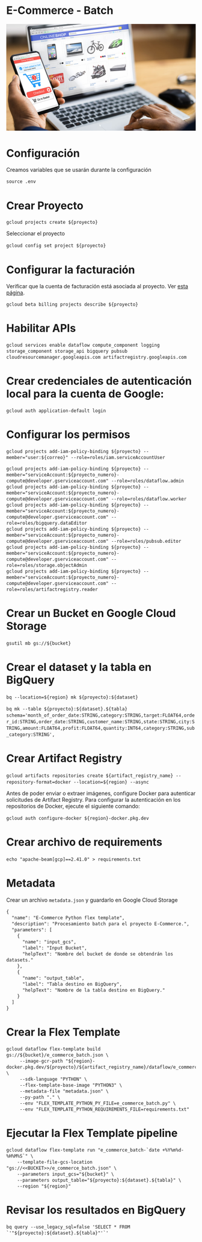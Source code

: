 
# E-Commerce - Batch

<img src="https://github.com/thecodemancer/e-commerce/blob/63dfe15f147e5eb22ae896aa3d861d78f007a2ef/img/e_commerce.jpeg" />

# Configuración

Creamos variables que se usarán durante la configuración

```
source .env
```

# Crear Proyecto

```
gcloud projects create ${proyecto}
```

Seleccionar el proyecto

```gcloud config set project ${proyecto}```

# Configurar la facturación

Verificar que la cuenta de facturación está asociada al proyecto. Ver [esta página](https://cloud.google.com/billing/docs/how-to/verify-billing-enabled#gcloud?hl=en).
```
gcloud beta billing projects describe ${proyecto}
```

# Habilitar APIs

```
gcloud services enable dataflow compute_component logging storage_component storage_api bigquery pubsub cloudresourcemanager.googleapis.com artifactregistry.googleapis.com
```

# Crear credenciales de autenticación local para la cuenta de Google:

```
gcloud auth application-default login
```


# Configurar los permisos
```
gcloud projects add-iam-policy-binding ${proyecto} --member="user:${correo}" --role=roles/iam.serviceAccountUser
```

```
gcloud projects add-iam-policy-binding ${proyecto} --member="serviceAccount:${proyecto_numero}-compute@developer.gserviceaccount.com" --role=roles/dataflow.admin
gcloud projects add-iam-policy-binding ${proyecto} --member="serviceAccount:${proyecto_numero}-compute@developer.gserviceaccount.com" --role=roles/dataflow.worker
gcloud projects add-iam-policy-binding ${proyecto} --member="serviceAccount:${proyecto_numero}-compute@developer.gserviceaccount.com" --role=roles/bigquery.dataEditor
gcloud projects add-iam-policy-binding ${proyecto} --member="serviceAccount:${proyecto_numero}-compute@developer.gserviceaccount.com" --role=roles/pubsub.editor
gcloud projects add-iam-policy-binding ${proyecto} --member="serviceAccount:${proyecto_numero}-compute@developer.gserviceaccount.com" --role=roles/storage.objectAdmin
gcloud projects add-iam-policy-binding ${proyecto} --member="serviceAccount:${proyecto_numero}-compute@developer.gserviceaccount.com" --role=roles/artifactregistry.reader
```


# Crear un Bucket en Google Cloud Storage

```gsutil mb gs://${bucket}```

# Crear el dataset y la tabla en BigQuery

```bq --location=${region} mk ${proyecto}:${dataset}```

```bq mk --table ${proyecto}:${dataset}.${tabla} schema='month_of_order_date:STRING,category:STRING,target:FLOAT64,order_id:STRING,order_date:STRING,customer_name:STRING,state:STRING,city:STRING,amount:FLOAT64,profit:FLOAT64,quantity:INT64,category:STRING,sub_category:STRING',```

# Crear Artifact Registry

```gcloud artifacts repositories create ${artifact_registry_name} --repository-format=docker --location=${region} --async```

Antes de poder enviar o extraer imágenes, configure Docker para autenticar solicitudes de Artifact Registry. Para configurar la autenticación en los repositorios de Docker, ejecute el siguiente comando:

```gcloud auth configure-docker ${region}-docker.pkg.dev```

# Crear archivo de requirements

```echo "apache-beam[gcp]==2.41.0" > requirements.txt```

# Metadata

Crear un archivo ```metadata.json``` y guardarlo en Google Cloud Storage

```
{
  "name": "E-Commerce Python flex template",
  "description": "Procesamiento batch para el proyecto E-Commerce.",
  "parameters": [
    {
      "name": "input_gcs",
      "label": "Input Bucket",
      "helpText": "Nombre del bucket de donde se obtendrán los datasets."
    },
    {
      "name": "output_table",
      "label": "Tabla destino en BigQuery",
      "helpText": "Nombre de la tabla destino en BigQuery."
    }
  ]
}
```

# Crear la Flex Template

```
gcloud dataflow flex-template build gs://${bucket}/e_commerce_batch.json \
     --image-gcr-path "${region}-docker.pkg.dev/${proyecto}/${artifact_registry_name}/dataflow/e_commerce_batch:latest" \
     --sdk-language "PYTHON" \
     --flex-template-base-image "PYTHON3" \
     --metadata-file "metadata.json" \
     --py-path "." \
     --env "FLEX_TEMPLATE_PYTHON_PY_FILE=e_commerce_batch.py" \
     --env "FLEX_TEMPLATE_PYTHON_REQUIREMENTS_FILE=requirements.txt"
```

# Ejecutar la Flex Template pipeline

```
gcloud dataflow flex-template run "e_commerce_batch-`date +%Y%m%d-%H%M%S`" \
    --template-file-gcs-location "gs://<<BUCKET>>/e_commerce_batch.json" \
    --parameters input_gcs="${bucket}" \
    --parameters output_table="${proyecto}:${dataset}.${tabla}" \
    --region "${region}"
```

# Revisar los resultados en BigQuery

```
bq query --use_legacy_sql=false 'SELECT * FROM `'"${proyecto}:${dataset}.${tabla}"'`'
```
